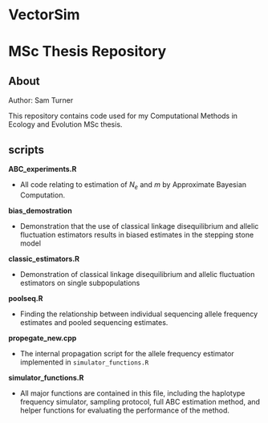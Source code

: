 # VectorSim

# **MSc Thesis Repository**
## About
Author: Sam Turner

This repository contains code used for my Computational Methods in Ecology and Evolution MSc thesis.

## scripts

**ABC_experiments.R**
- All code relating to estimation of $N_e$ and $m$ by Approximate Bayesian Computation.

**bias_demostration**
- Demonstration that the use of classical linkage disequilibrium and allelic fluctuation estimators results in biased estimates in the stepping stone model

**classic_estimators.R**
- Demonstration of classical linkage disequilibrium and allelic fluctuation estimators on single subpopulations

**poolseq.R**
- Finding the relationship between individual sequencing allele frequency estimates and pooled sequencing estimates.

**propegate_new.cpp**
- The internal propagation script for the allele frequency estimator implemented in `simulator_functions.R`

**simulator_functions.R**
- All major functions are contained in this file, including the haplotype frequency simulator, sampling protocol, full ABC estimation method, and helper functions for evaluating the performance of the method. 


